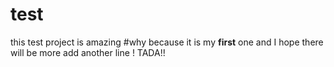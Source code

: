 # test
this test project is amazing 
#why 
because it is my **first** one and I hope there will be more
add another line !
TADA!!
